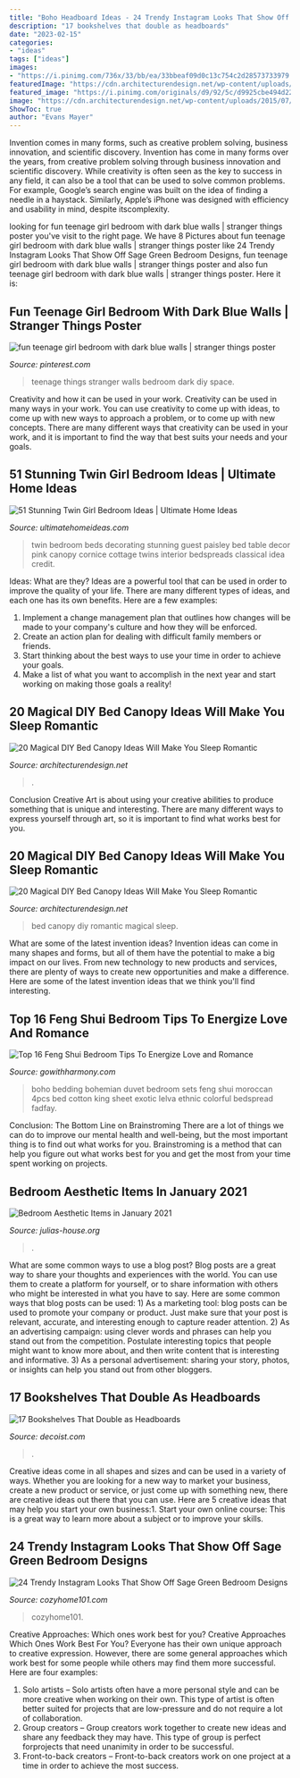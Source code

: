 ```yaml
---
title: "Boho Headboard Ideas - 24 Trendy Instagram Looks That Show Off Sage Green Bedroom Designs"
description: "17 bookshelves that double as headboards"
date: "2023-02-15"
categories:
- "ideas"
tags: ["ideas"]
images:
- "https://i.pinimg.com/736x/33/bb/ea/33bbeaf09d0c13c754c2d28573733979.jpg"
featuredImage: "https://cdn.architecturendesign.net/wp-content/uploads/2015/07/AD-DIY-Bed-Canopy-5.jpg"
featured_image: "https://i.pinimg.com/originals/d9/92/5c/d9925cbe494d22d8ea4d2ac2e653975d.jpg"
image: "https://cdn.architecturendesign.net/wp-content/uploads/2015/07/AD-DIY-Bed-Canopy-19.jpg"
ShowToc: true
author: "Evans Mayer"
---
```



Invention comes in many forms, such as creative problem solving, business innovation, and scientific discovery.
Invention has come in many forms over the years, from creative problem solving through business innovation and scientific discovery. While creativity is often seen as the key to success in any field, it can also be a tool that can be used to solve common problems. For example, Google’s search engine was built on the idea of finding a needle in a haystack. Similarly, Apple’s iPhone was designed with efficiency and usability in mind, despite itscomplexity.

	

		
looking for fun teenage girl bedroom with dark blue walls | stranger things poster you've visit to the right page. We have 8 Pictures about fun teenage girl bedroom with dark blue walls | stranger things poster like 24 Trendy Instagram Looks That Show Off Sage Green Bedroom Designs, fun teenage girl bedroom with dark blue walls | stranger things poster and also fun teenage girl bedroom with dark blue walls | stranger things poster. Here it is:
		
    
## Fun Teenage Girl Bedroom With Dark Blue Walls | Stranger Things Poster

<img loading=lazy src="https://i.pinimg.com/736x/33/bb/ea/33bbeaf09d0c13c754c2d28573733979.jpg" onerror="this.onerror=null;this.src='https://tse4.mm.bing.net/th?id=OIP.FONYehpsJ4vO7MXqSGeqLQHaLH&amp;pid=15.1';" alt="fun teenage girl bedroom with dark blue walls | stranger things poster">

_Source: pinterest.com_

>teenage things stranger walls bedroom dark diy space. 

	

Creativity and how it can be used in your work.
Creativity can be used in many ways in your work. You can use creativity to come up with ideas, to come up with new ways to approach a problem, or to come up with new concepts. There are many different ways that creativity can be used in your work, and it is important to find the way that best suits your needs and your goals.

    
## 51 Stunning Twin Girl Bedroom Ideas | Ultimate Home Ideas

<img loading=lazy src="http://www.ultimatehomeideas.com/wp-content/uploads/2015/03/Vintage-Style-Bedroom-for-Twin-Girls.jpg" onerror="this.onerror=null;this.src='https://tse1.mm.bing.net/th?id=OIP.DqhNowL2gYkljyQoxywfygHaJ3&amp;pid=15.1';" alt="51 Stunning Twin Girl Bedroom Ideas | Ultimate Home Ideas">

_Source: ultimatehomeideas.com_

>twin bedroom beds decorating stunning guest paisley bed table decor pink canopy cornice cottage twins interior bedspreads classical idea credit. 

	

Ideas: What are they?
Ideas are a powerful tool that can be used in order to improve the quality of your life. There are many different types of ideas, and each one has its own benefits. Here are a few examples: 
1. Implement a change management plan that outlines how changes will be made to your company's culture and how they will be enforced. 
2. Create an action plan for dealing with difficult family members or friends. 
3. Start thinking about the best ways to use your time in order to achieve your goals. 
4. Make a list of what you want to accomplish in the next year and start working on making those goals a reality!

    
## 20 Magical DIY Bed Canopy Ideas Will Make You Sleep Romantic

<img loading=lazy src="https://cdn.architecturendesign.net/wp-content/uploads/2015/07/AD-DIY-Bed-Canopy-5.jpg" onerror="this.onerror=null;this.src='https://tse2.mm.bing.net/th?id=OIP.rSlS-P24WMJJJnProar_iAHaLF&amp;pid=15.1';" alt="20 Magical DIY Bed Canopy Ideas Will Make You Sleep Romantic">

_Source: architecturendesign.net_

>. 

	

Conclusion
Creative Art is about using your creative abilities to produce something that is unique and interesting. There are many different ways to express yourself through art, so it is important to find what works best for you.

    
## 20 Magical DIY Bed Canopy Ideas Will Make You Sleep Romantic

<img loading=lazy src="https://cdn.architecturendesign.net/wp-content/uploads/2015/07/AD-DIY-Bed-Canopy-19.jpg" onerror="this.onerror=null;this.src='https://tse1.mm.bing.net/th?id=OIP.QE43WWZD6XzXMSssyA6VOQHaLD&amp;pid=15.1';" alt="20 Magical DIY Bed Canopy Ideas Will Make You Sleep Romantic">

_Source: architecturendesign.net_

>bed canopy diy romantic magical sleep. 

	

What are some of the latest invention ideas?
Invention ideas can come in many shapes and forms, but all of them have the potential to make a big impact on our lives. From new technology to new products and services, there are plenty of ways to create new opportunities and make a difference. Here are some of the latest invention ideas that we think you'll find interesting.

    
## Top 16 Feng Shui Bedroom Tips To Energize Love And Romance

<img loading=lazy src="http://www.gowithharmony.com/images/bed-sheets-feng-shui-bedroom.jpg" onerror="this.onerror=null;this.src='https://tse1.mm.bing.net/th?id=OIP.HH3agJ3K1Twq3fhxhLWyGwHaHa&amp;pid=15.1';" alt="Top 16 Feng Shui Bedroom Tips To Energize Love and Romance">

_Source: gowithharmony.com_

>boho bedding bohemian duvet bedroom sets feng shui moroccan 4pcs bed cotton king sheet exotic lelva ethnic colorful bedspread fadfay. 

	

Conclusion: The Bottom Line on Brainstroming
There are a lot of things we can do to improve our mental health and well-being, but the most important thing is to find out what works for you. Brainstroming is a method that can help you figure out what works best for you and get the most from your time spent working on projects.

    
## Bedroom Aesthetic Items In January 2021

<img loading=lazy src="https://i.pinimg.com/originals/d9/92/5c/d9925cbe494d22d8ea4d2ac2e653975d.jpg" onerror="this.onerror=null;this.src='https://tse2.mm.bing.net/th?id=OIP.Jq40p44eWKFzW3EQLh5d2AHaJ4&amp;pid=15.1';" alt="Bedroom Aesthetic Items in January 2021">

_Source: julias-house.org_

>. 

	

What are some common ways to use a blog post?
Blog posts are a great way to share your thoughts and experiences with the world. You can use them to create a platform for yourself, or to share information with others who might be interested in what you have to say. Here are some common ways that blog posts can be used: 1) As a marketing tool: blog posts can be used to promote your company or product. Just make sure that your post is relevant, accurate, and interesting enough to capture reader attention. 2) As an advertising campaign: using clever words and phrases can help you stand out from the competition. Postulate interesting topics that people might want to know more about, and then write content that is interesting and informative. 3) As a personal advertisement: sharing your story, photos, or insights can help you stand out from other bloggers.

    
## 17 Bookshelves That Double As Headboards

<img loading=lazy src="https://cdn.decoist.com/wp-content/uploads/2015/10/Custom-pallet-headboard-with-built-in-side-tables.jpg" onerror="this.onerror=null;this.src='https://tse1.mm.bing.net/th?id=OIP.T4SQV57YtTD3gpMT5mjGXgHaLG&amp;pid=15.1';" alt="17 Bookshelves That Double as Headboards">

_Source: decoist.com_

>. 

	

Creative ideas come in all shapes and sizes and can be used in a variety of ways. Whether you are looking for a new way to market your business, create a new product or service, or just come up with something new, there are creative ideas out there that you can use. Here are 5 creative ideas that may help you start your own business:1. Start your own online course: This is a great way to learn more about a subject or to improve your skills.

    
## 24 Trendy Instagram Looks That Show Off Sage Green Bedroom Designs

<img loading=lazy src="https://cozyhome101.com/wp-content/uploads/2021/06/Sage-Green-Bedroom-Designs-1-1-819x1024.jpg" onerror="this.onerror=null;this.src='https://tse1.mm.bing.net/th?id=OIP.jzBG1cvcdVRyEO7jrCgfnQHaJQ&amp;pid=15.1';" alt="24 Trendy Instagram Looks That Show Off Sage Green Bedroom Designs">

_Source: cozyhome101.com_

>cozyhome101. 

	

Creative Approaches: Which ones work best for you?
Creative Approaches Which Ones Work Best For You?
Everyone has their own unique approach to creative expression. However, there are some general approaches which work best for some people while others may find them more successful. Here are four examples: 

1) Solo artists – Solo artists often have a more personal style and can be more creative when working on their own. This type of artist is often better suited for projects that are low-pressure and do not require a lot of collaboration. 
2) Group creators – Group creators work together to create new ideas and share any feedback they may have. This type of group is perfect forprojects that need unanimity in order to be successful. 
3) Front-to-back creators – Front-to-back creators work on one project at a time in order to achieve the most success.

